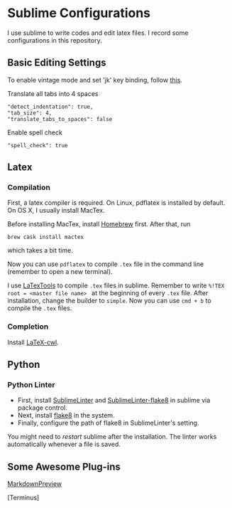 # Sublime Configurations

I use sublime to write codes and edit latex files.
I record some configurations in this repository.

## Basic Editing Settings

To enable vintage mode and set 'jk' key binding, follow [this](https://www.sublimetext.com/docs/3/vintage.html).

Translate all tabs into 4 spaces

```
"detect_indentation": true,
"tab_size": 4,
"translate_tabs_to_spaces": false
```

Enable spell check

```
"spell_check": true
```

## Latex

### Compilation

First, a latex compiler is required. On Linux, pdflatex is installed by default. On OS X, I usually install MacTex.

Before installing MacTex, install [Homebrew](https://brew.sh) first. After that, run

```
brew cask install mactex
```

which takes a bit time.

Now you can use `pdflatex` to compile `.tex` file in the command line (remember to open a new terminal).

I use [LaTexTools](https://latextools.readthedocs.io/en/latest/) to compile `.tex` files in sublime. Remember to write `%!TEX root = <master file name> ` at the beginning of every `.tex` file. After installation, change the builder to `simple`. Now you can use `cmd + b` to compile the `.tex` files.

### Completion

Install [LaTeX-cwl](https://packagecontrol.io/packages/LaTeX-cwl).

## Python

### Python Linter
- First, install [SublimeLinter](http://www.sublimelinter.com/en/stable/) and [SublimeLinter-flake8](https://github.com/SublimeLinter/SublimeLinter-flake8) in sublime via package control.
- Next, install [flake8](https://flake8.pycqa.org/en/latest/) in the system.
- Finally, configure the path of flake8 in SublimeLinter's setting.

You might need to *restart* sublime after the installation.
The linter works automatically whenever a file is saved.

## Some Awesome Plug-ins

[MarkdownPreview](https://packagecontrol.io/packages/MarkdownPreview)

[Terminus]

